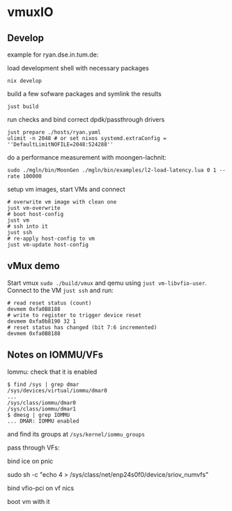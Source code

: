 # vmuxIO

## Develop

example for ryan.dse.in.tum.de:

load development shell with necessary packages

```shell
nix develop
```

build a few sofware packages and symlink the results

```shell
just build
```

run checks and bind correct dpdk/passthrough drivers

```shell
just prepare ./hosts/ryan.yaml 
ulimit -n 2048 # or set nixos systemd.extraConfig = ''DefaultLimitNOFILE=2048:524288''
```

do a performance measurement with moongen-lachnit:

```shell
sudo ./mgln/bin/MoonGen ./mgln/bin/examples/l2-load-latency.lua 0 1 --rate 100000
```

setup vm images, start VMs and connect

```shell
# overwrite vm image with clean one
just vm-overwrite
# boot host-config
just vm
# ssh into it
just ssh
# re-apply host-config to vm
just vm-update host-config
```

## vMux demo

Start vmux `sudo ./build/vmux` and qemu using `just vm-libvfio-user`. Connect to the VM `just ssh` and run:

```
# read reset status (count)
devmem 0xfa0B8188
# write to register to trigger device reset
devmem 0xfa0b8190 32 1
# reset status has changed (bit 7:6 incremented)
devmem 0xfa0B8188

```


## Notes on IOMMU/VFs

Iommu: check that it is enabled
```
$ find /sys | grep dmar
/sys/devices/virtual/iommu/dmar0
...
/sys/class/iommu/dmar0
/sys/class/iommu/dmar1
$ dmesg | grep IOMMU
... DMAR: IOMMU enabled
```

and find its groups at `/sys/kernel/iommu_groups`

pass through VFs:

bind ice on pnic

sudo sh -c "echo 4 > /sys/class/net/enp24s0f0/device/sriov_numvfs"

bind vfio-pci on vf nics

boot vm with it
